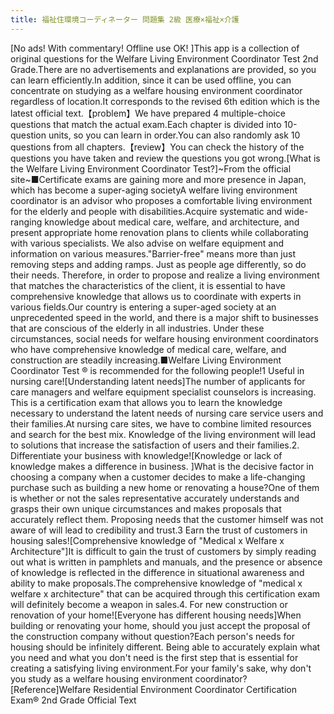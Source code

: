 ```yaml
---
title: 福祉住環境コーディネーター 問題集 2級 医療×福祉×介護
---
```


[No ads! With commentary! Offline use OK! ]This app is a collection of original questions for the Welfare Living Environment Coordinator Test 2nd Grade.There are no advertisements and explanations are provided, so you can learn efficiently.In addition, since it can be used offline, you can concentrate on studying as a welfare housing environment coordinator regardless of location.It corresponds to the revised 6th edition which is the latest official text.【problem】We have prepared 4 multiple-choice questions that match the actual exam.Each chapter is divided into 10-question units, so you can learn in order.You can also randomly ask 10 questions from all chapters.【review】You can check the history of the questions you have taken and review the questions you got wrong.[What is the Welfare Living Environment Coordinator Test?]~From the official site~■Certificate exams are gaining more and more presence in Japan, which has become a super-aging societyA welfare living environment coordinator is an advisor who proposes a comfortable living environment for the elderly and people with disabilities.Acquire systematic and wide-ranging knowledge about medical care, welfare, and architecture, and present appropriate home renovation plans to clients while collaborating with various specialists. We also advise on welfare equipment and information on various measures."Barrier-free" means more than just removing steps and adding ramps. Just as people age differently, so do their needs. Therefore, in order to propose and realize a living environment that matches the characteristics of the client, it is essential to have comprehensive knowledge that allows us to coordinate with experts in various fields.Our country is entering a super-aged society at an unprecedented speed in the world, and there is a major shift to businesses that are conscious of the elderly in all industries. Under these circumstances, social needs for welfare housing environment coordinators who have comprehensive knowledge of medical care, welfare, and construction are steadily increasing.■Welfare Living Environment Coordinator Test ® is recommended for the following people!1 Useful in nursing care![Understanding latent needs]The number of applicants for care managers and welfare equipment specialist counselors is increasing. This is a certification exam that allows you to learn the knowledge necessary to understand the latent needs of nursing care service users and their families.At nursing care sites, we have to combine limited resources and search for the best mix. Knowledge of the living environment will lead to solutions that increase the satisfaction of users and their families.2. Differentiate your business with knowledge![Knowledge or lack of knowledge makes a difference in business. ]What is the decisive factor in choosing a company when a customer decides to make a life-changing purchase such as building a new home or renovating a house?One of them is whether or not the sales representative accurately understands and grasps their own unique circumstances and makes proposals that accurately reflect them. Proposing needs that the customer himself was not aware of will lead to credibility and trust.3 Earn the trust of customers in housing sales![Comprehensive knowledge of "Medical x Welfare x Architecture"]It is difficult to gain the trust of customers by simply reading out what is written in pamphlets and manuals, and the presence or absence of knowledge is reflected in the difference in situational awareness and ability to make proposals.The comprehensive knowledge of "medical x welfare x architecture" that can be acquired through this certification exam will definitely become a weapon in sales.4. For new construction or renovation of your home![Everyone has different housing needs]When building or renovating your home, should you just accept the proposal of the construction company without question?Each person's needs for housing should be infinitely different. Being able to accurately explain what you need and what you don't need is the first step that is essential for creating a satisfying living environment.For your family's sake, why don't you study as a welfare housing environment coordinator?[Reference]Welfare Residential Environment Coordinator Certification Exam® 2nd Grade Official Text